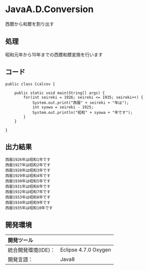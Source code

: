 # JavaA.D.Conversion
西暦から和暦を割り出す

## 処理
昭和元年から10年までの西暦和暦変換を行います

## コード
```
public class Ccalcov {

	public static void main(String[] args) {
		for(int seireki = 1926; seireki <= 1935; seireki++) {
			System.out.print("西暦" + seireki + "年は");
			int syowa = seireki - 1925;
			System.out.println("昭和" + syowa + "年です");
		}
	}

}
```

## 出力結果
```
西暦1926年は昭和1年です  
西暦1927年は昭和2年です  
西暦1928年は昭和3年です  
西暦1929年は昭和4年です  
西暦1930年は昭和5年です  
西暦1931年は昭和6年です  
西暦1932年は昭和7年です  
西暦1933年は昭和8年です  
西暦1934年は昭和9年です  
西暦1935年は昭和10年です
```

## 開発環境
| 開発ツール |  |
|:-|:-|
| 統合開発環境(IDE)： | Eclipse 4.7.0 Oxygen |
| 開発言語： | Java8 |

